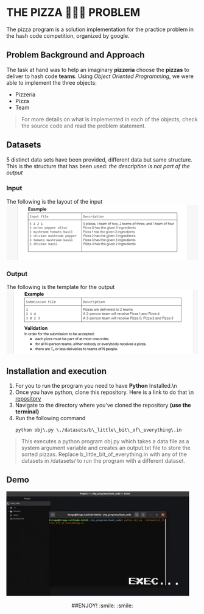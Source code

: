 # THE PIZZA :pizza::pizza::pizza: PROBLEM  

The pizza program is a solution implementation for the practice problem in the hash code competition,
organized by google.

## Problem Background and Approach
The task at hand was to help an imaginary **pizzeria** choose the **pizzas** to deliver to hash code **teams**. Using *Object Oriented Programming*, we were able to implement the three objects:
* Pizzeria
* Pizza
* Team 

> For more details on what is implemented in each of the objects, check the source code and read the problem statement.


## Datasets
5 distinct data sets have been provided, different data but same structure.
This is the structure that has been used: *the description is not part of the output*

### Input
The following is the layout of the input
![input data](./resources/input_sample.png)

### Output
The following is the template for the output
![output data](./resources/output.png)



## Installation and execution
1. For you to run the program you need to have **Python** Installed.\n
2. Once you have python, clone this repository. Here is a link to do that \n
  [repository](https://github.com/SamuelKiragu/hash_code.git)
3. Navigate to the directory where you've cloned the repository **(use the terminal)**
4. Run the following command
   ```
   python obj\.py \./datasets/b\_little\_bit\_of\_everything\.in
   ```
 >This executes a python program obj\.py which takes a data file as a system argument variable and creates an output\.txt file to store the sorted pizzas\.
 > Replace b\_little_bit_of_everything.in with any of the datasets in /datasets/ to run the program with a different dataset.

## Demo


![output data](./resources/demo.gif)

<center> ##ENJOY!  :smile: :smile: </center>
